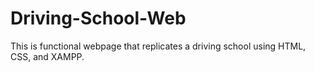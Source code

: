 # Driving-School-Web
This is functional webpage that replicates a driving school using  HTML, CSS, and XAMPP.
